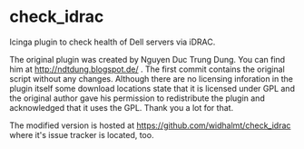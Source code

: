 # check_idrac #

Icinga plugin to check health of Dell servers via iDRAC.

The original plugin was created by Nguyen Duc Trung Dung. You can find him at http://ndtdung.blogspot.de/ . The first commit contains the original script without any changes. Although there are no licensing inforation in the plugin itself some download locations state that it is licensed under GPL and the original author gave his permission to redistribute the plugin and acknowledged that it uses the GPL. Thank you a lot for that.

The modified version is hosted at https://github.com/widhalmt/check_idrac where it's issue tracker is located, too.
